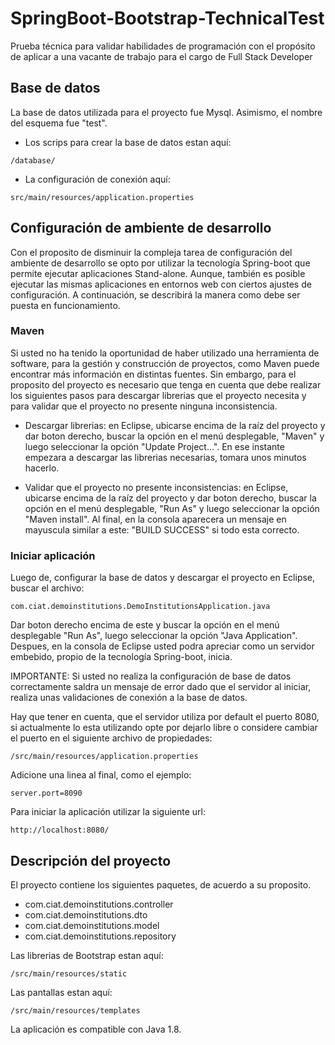 # SpringBoot-Bootstrap-TechnicalTest
Prueba técnica para validar habilidades de programación con el propósito de aplicar a una vacante de trabajo para el cargo de Full Stack Developer 

## Base de datos

La base de datos utilizada para el proyecto fue Mysql. Asimismo, el nombre del esquema fue "test".

- Los scrips para crear la base de datos estan aquí:

`/database/`

- La configuración de conexión aquí:
 
`src/main/resources/application.properties`

## Configuración de ambiente de desarrollo

Con el proposito de disminuir la compleja tarea de configuración del ambiente de desarrollo se opto por utilizar la tecnología Spring-boot que permite ejecutar aplicaciones Stand-alone. Aunque, también es posible ejecutar las mismas aplicaciones en entornos web con ciertos ajustes de configuración. A continuación, se describirá la manera como debe ser puesta en funcionamiento.

### Maven

Si usted no ha tenido la oportunidad de haber utilizado una herramienta de software, para la gestión y construcción de proyectos, como Maven puede encontrar más información en distintas fuentes. Sin embargo, para el proposito del proyecto es necesario que tenga en cuenta que debe realizar los siguientes pasos para descargar librerias que el proyecto necesita y para validar que el proyecto no presente ninguna inconsistencia.

- Descargar librerias: en Eclipse, ubicarse encima de la raíz del proyecto y dar boton derecho, buscar la opción en el menú desplegable, "Maven" y luego seleccionar la opción "Update Project...". En ese instante empezara a descargar las librerias necesarias, tomara unos minutos hacerlo.

- Validar que el proyecto no presente inconsistencias: en Eclipse, ubicarse encima de la raíz del proyecto y dar boton derecho, buscar la opción en el menú desplegable, "Run As" y luego seleccionar la opción "Maven install". Al final, en la consola aparecera un mensaje en mayuscula similar a este: "BUILD SUCCESS" si todo esta correcto.

### Iniciar aplicación

Luego de, configurar la base de datos y descargar el proyecto en Eclipse, buscar el archivo:

`com.ciat.demoinstitutions.DemoInstitutionsApplication.java`

Dar boton derecho encima de este y buscar la opción en el menú desplegable "Run As", luego seleccionar la opción "Java Application". Despues, en la consola de Eclipse usted podra apreciar como un servidor embebido, propio de la tecnología Spring-boot, inicia.

IMPORTANTE: Si usted no realiza la configuración de base de datos correctamente saldra un mensaje de error dado que el servidor al iniciar, realiza unas validaciones de conexión a la base de datos.

Hay que tener en cuenta, que el servidor utiliza por default el puerto 8080, si actualmente lo esta utilizando opte por dejarlo libre o considere cambiar el puerto en el siguiente archivo de propiedades:

`/src/main/resources/application.properties`

Adicione una linea al final, como el ejemplo:

`server.port=8090`

Para iniciar la aplicación utilizar la siguiente url:

`http://localhost:8080/`

## Descripción del proyecto

El proyecto contiene los siguientes paquetes, de acuerdo a su proposito.

- com.ciat.demoinstitutions.controller
- com.ciat.demoinstitutions.dto
- com.ciat.demoinstitutions.model
- com.ciat.demoinstitutions.repository

Las librerias de Bootstrap estan aquí:

`/src/main/resources/static`

Las pantallas estan aquí:

`/src/main/resources/templates`

La aplicación es compatible con Java 1.8.
